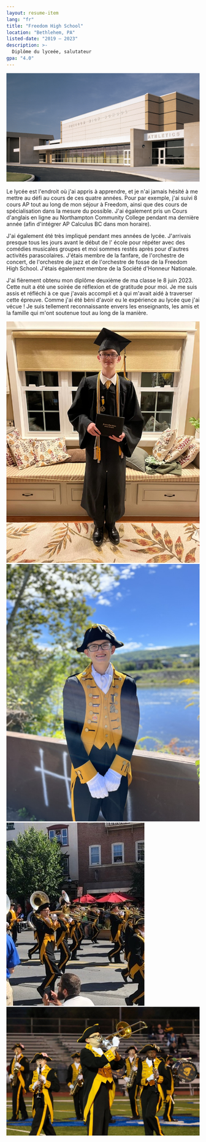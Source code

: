 ```yaml
---
layout: resume-item
lang: "fr"
title: "Freedom High School"
location: "Bethlehem, PA"
listed-date: "2019 — 2023"
description: >-
  Diplôme du lyceée, salutateur
gpa: "4.0"
---
```


![Freedom High School](/images/freedom.png)

Le lycée est l'endroit où j'ai appris à apprendre, et je n'ai jamais hésité à me mettre au défi au cours de ces quatre
années. Pour par exemple, j'ai suivi 8 cours AP tout au long de mon séjour à Freedom, ainsi que des cours de
spécialisation dans la mesure du possible. J'ai également pris un Cours d'anglais en ligne au Northampton Community
College pendant ma dernière année (afin d'intégrer AP Calculus BC dans mon horaire).

J'ai également été très impliqué pendant mes années de lycée. J'arrivais presque tous les jours avant le début de l'
école pour répéter avec des comédies musicales groupes et moi sommes restés après pour d'autres activités parascolaires.
J'étais membre de la fanfare, de l'orchestre de concert, de l'orchestre de jazz et de l'orchestre de fosse de la Freedom
High School. J'étais également membre de la Société d'Honneur Nationale.

J'ai fièrement obtenu mon diplôme deuxième de ma classe le 8 juin 2023. Cette nuit a été une soirée de réflexion et de
gratitude pour moi. Je me suis assis et réfléchi à ce que j'avais accompli et à qui m'avait aidé à traverser cette
épreuve. Comme j'ai été béni d'avoir eu le expérience au lycée que j'ai vécue ! Je suis tellement reconnaissante envers
les enseignants, les amis et la famille qui m'ont soutenue tout au long de la manière.

<div class="masonry">
    <div class="item"><img src="/images/graduate.jpeg" /></div>
    <div class="item"><img src="/images/pate-band-1.jpeg" /></div>
    <div class="item"><img src="/images/pate-band-2.jpeg" /></div>
    <div class="item"><img src="/images/about/about-3.jpeg" /></div>
</div>